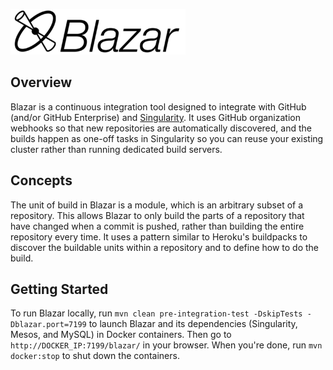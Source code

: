 ![Blazar](BlazarUI/app/images/blazar-logo.png)

## Overview ##

Blazar is a continuous integration tool designed to integrate with GitHub (and/or GitHub Enterprise) 
and [Singularity](https://github.com/HubSpot/Singularity). It uses GitHub organization webhooks
so that new repositories are automatically discovered, and the builds happen as one-off tasks in
Singularity so you can reuse your existing cluster rather than running dedicated build servers. 

## Concepts ##

The unit of build in Blazar is a module, which is an arbitrary subset of a repository. This allows 
Blazar to only build the parts of a repository that have changed when a commit is pushed, rather 
than building the entire repository every time. It uses a pattern similar to Heroku's buildpacks 
to discover the buildable units within a repository and to define how to do the build.

## Getting Started ##

To run Blazar locally, run 
`mvn clean pre-integration-test -DskipTests -Dblazar.port=7199` to launch Blazar and its dependencies (Singularity, Mesos, and MySQL) in Docker containers. Then go to `http://DOCKER_IP:7199/blazar/` in your browser. When you're done, run `mvn docker:stop` to shut down the containers.
